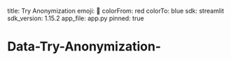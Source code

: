 title: Try Anonymization
emoji: 🤗
colorFrom: red
colorTo: blue
sdk: streamlit
sdk_version: 1.15.2
app_file: app.py
pinned: true

# Data-Try-Anonymization-
